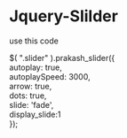 # Jquery-Slilder

use this code

$( ".slider" ).prakash_slider({ </br>
        autoplay: true,
        </br>autoplaySpeed: 3000,
        </br>arrow: true,
        </br>dots: true,
        </br>slide: 'fade',
        </br>display_slide:1
</br>});
